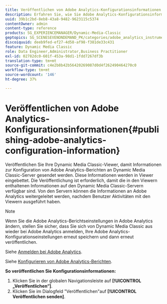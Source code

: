 ```yaml
---
title: Veröffentlichen von Adobe Analytics-Konfigurationsinformationen
description: Erfahren Sie, wie Sie Adobe Analytics-Konfigurationsinformationen veröffentlichen.
uuid: 39b1c2bd-8eb8-43a8-9482-9623115c5374
contentOwner: admin
content-type: reference
products: SG_EXPERIENCEMANAGER/Dynamic-Media-Classic
geptopics: SG_SCENESEVENONDEMAND_PK/categories/adobe_analytics_instrumentation_kit
discoiquuid: deeb9fed-ef27-4d58-af98-f381de33c431
feature: Dynamic Media Classic
role: Data Engineer,Administrator,Business Practitioner
exl-id: 02782dc0-601f-453a-98d1-1fdd7267df3b
translation-type: tm+mt
source-git-commit: c4e2b8b42b56420269087d0d4f262490464270c0
workflow-type: tm+mt
source-wordcount: '146'
ht-degree: 37%

---
```


# Veröffentlichen von Adobe Analytics-Konfigurationsinformationen{#publishing-adobe-analytics-configuration-information}

Veröffentlichen Sie Ihre Dynamic Media Classic-Viewer, damit Informationen zur Konfiguration von Adobe Analytics-Berichten an Dynamic Media Classic-Server gesendet werden. Diese Informationen werden in Viewer eingebettet. Die Veröffentlichung ist erforderlich, damit die in den Viewern enthaltenen Informationen auf den Dynamic Media Classic-Servern verfügbar sind. Von den Servern können die Informationen an Adobe Analytics weitergeleitet werden, nachdem Benutzer Aktivitäten mit den Viewern ausgeführt haben.

>[!NOTE]
>
>Wenn Sie die Adobe Analytics-Berichtseinstellungen in Adobe Analytics ändern, stellen Sie sicher, dass Sie sich von Dynamic Media Classic aus wieder bei Adobe Analytics anmelden, Ihre Adobe Analytics-Konfigurationseinstellungen erneut speichern und dann erneut veröffentlichen.

Siehe [Anmelden bei Adobe Analytics](log-analytics.md#log_in_to_adobe_analytics).

Siehe [Konfigurieren von Adobe Analytics-Berichten](configuring-analytics-reports.md#configuring_adobe_analytics_reports).

**So veröffentlichen Sie Konfigurationsinformationen:**

1. Klicken Sie in der globalen Navigationsleiste auf **[!UICONTROL „Veröffentlichen“]**.
1. Klicken Sie im Dialogfeld &quot;Veröffentlichen&quot;auf **[!UICONTROL Veröffentlichen senden]**.
